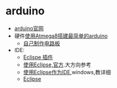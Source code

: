 # arduino

* [arduino官网](http://arduino.cc/)
* 硬件[使用Atmega8搭建最简单的arduino](m8-ardunio)
  * [自己制作电路板](http://www.mitchellpage.com.au/research/?p=212)
* IDE:
  * [Eclispe 插件](http://eclipse.baeyens.it/download/product/linux64.2014-10-18_02-06-59.tar.gz)
  * [使用Eclipse,官方](http://playground.arduino.cc/Code/Eclipse#Eclipse_and_additional_plugins).大方向参考
  * [使用Eclipse作为IDE](http://www.wikihow.com/Write-Arduino-Software-in-C),windows,教详细
  * [Eclipse](http://robertcarlsen.net/2009/10/31/arduino-in-eclipse-989)